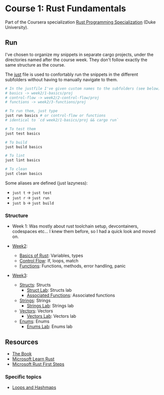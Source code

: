 # Course 1: Rust Fundamentals

Part of the Coursera specialization [Rust Programming Specialization](https://www.coursera.org/specializations/rust-programming) (Duke University).

## Run

I've chosen to organize my snippets in separate cargo projects, under the directories
named after the course week. They don't follow exactly the same structure as the course.

The [just](https://just.systems/man/en/chapter_1.html) file is used to confortably run the snippets
in the different subfolders without having to manually navigate to them.

```sh
# In the justfile I've given custom names to the subfolders (see below)
# basics -> week2/1-basics/proj 
# control-flow -> week2/2-control-flow/proj
# functions -> week2/3-functions/proj

# To run them, just type
just run basics # or control-flow or functions
# identical to `cd week2/1-basics/proj && cargo run`

# To test them
just test basics

# To build
just build basics

# To lint
just lint basics 

# To clean
just clean basics
```

Some aliases are defined (just lazyness):

- `just t` -> `just test`
- `just r` -> `just run`
- `just b` -> `just build`

### Structure

- Week 1: Was mostly about rust toolchain setup, devcontainers, codespaces etc... I knew them before, so I 
  had a quick look and moved on.
- [Week2](./week2):
  - [Basics of Rust](./week2/1-basics/proj): Variables, types
  - [Control Flow](./week2/2-control-flow/proj): If, loops, match
  - [Functions](./week2/3-functions/proj): Functions, methods, error handling, panic

- [Week3](./week3):
  - [Structs](./week3/1-structured-data/proj): Structs
    - [Struct Lab](./week3/2-struct-lab/proj): Structs lab
    - [Associated Functions](./week3/3-methods-lab/proj): Associated functions
  - [Strings](./week3/4-strings/proj): Strings
    - [Strings Lab](./week3/5-strings-lab/proj): Strings lab
  - [Vectors](week3/6-intro-to-vectors/proj): Vectors
    - [Vectors Lab](week3/7-lab-vectors/proj): Vectors lab
  - [Enums](week3/8-enums/proj): Enums
    - [Enums Lab](week3/9-lab-enums/proj): Enums lab

## Resources

- [The Book](https://doc.rust-lang.org/book/)
- [Microsoft Learn Rust](https://learn.microsoft.com/en-us/training/modules/rust-introduction/)
- [Microsoft Rust First Steps](https://learn.microsoft.com/en-us/training/paths/rust-first-steps/)

### Specific topics

- [Loops and Hashmaps](https://learn.microsoft.com/en-us/training/modules/rust-loop-expressions/)


